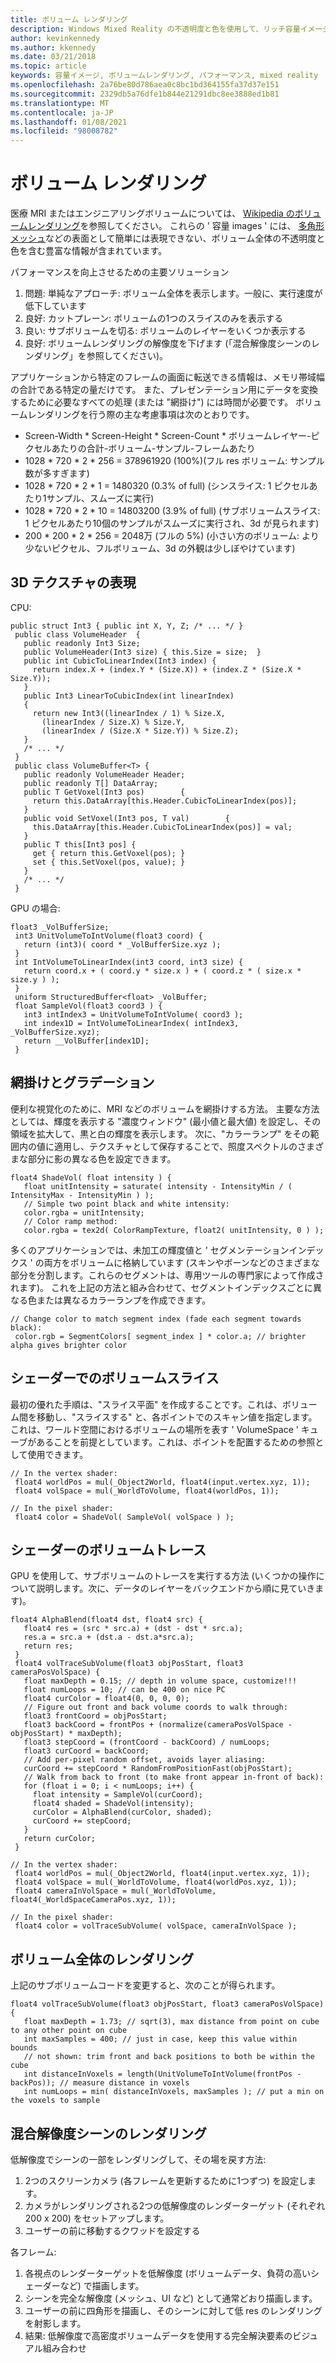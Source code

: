 ```yaml
---
title: ボリューム レンダリング
description: Windows Mixed Reality の不透明度と色を使用して、リッチ容量イメージを効率的にレンダリングする方法について説明します。
author: kevinkennedy
ms.author: kkennedy
ms.date: 03/21/2018
ms.topic: article
keywords: 容量イメージ, ボリュームレンダリング, パフォーマンス, mixed reality
ms.openlocfilehash: 2a76be80d786aea0c8bc1bd364155fa37d37e151
ms.sourcegitcommit: 2329db5a76dfe1b844e21291dbc8ee3888ed1b81
ms.translationtype: MT
ms.contentlocale: ja-JP
ms.lasthandoff: 01/08/2021
ms.locfileid: "98008782"
---
```

# <a name="volume-rendering"></a>ボリューム レンダリング

医療 MRI またはエンジニアリングボリュームについては、 [Wikipedia のボリュームレンダリング](https://en.wikipedia.org/wiki/Volume_rendering)を参照してください。 これらの ' 容量 images ' には、 [多角形メッシュ](https://en.wikipedia.org/wiki/Polygon_mesh)などの表面として簡単には表現できない、ボリューム全体の不透明度と色を含む豊富な情報が含まれています。

パフォーマンスを向上させるための主要ソリューション
1. 問題: 単純なアプローチ: ボリューム全体を表示します。一般に、実行速度が低下しています
2. 良好: カットプレーン: ボリュームの1つのスライスのみを表示する
3. 良い: サブボリュームを切る: ボリュームのレイヤーをいくつか表示する
4. 良好: ボリュームレンダリングの解像度を下げます (「混合解像度シーンのレンダリング」を参照してください)。

アプリケーションから特定のフレームの画面に転送できる情報は、メモリ帯域幅の合計である特定の量だけです。 また、プレゼンテーション用にデータを変換するために必要なすべての処理 (または "網掛け") には時間が必要です。 ボリュームレンダリングを行う際の主な考慮事項は次のとおりです。
* Screen-Width * Screen-Height * Screen-Count * ボリュームレイヤー-ピクセルあたりの合計-ボリューム-サンプル-フレームあたり
* 1028 * 720 * 2 * 256 = 378961920 (100%)(フル res ボリューム: サンプル数が多すぎます)
* 1028 * 720 * 2 * 1 = 1480320 (0.3% of full) (シンスライス: 1 ピクセルあたり1サンプル、スムーズに実行)
* 1028 * 720 * 2 * 10 = 14803200 (3.9% of full) (サブボリュームスライス: 1 ピクセルあたり10個のサンプルがスムーズに実行され、3d が見られます)
* 200 * 200 * 2 * 256 = 2048万 (フルの 5%) (小さい方のボリューム: より少ないピクセル、フルボリューム、3d の外観は少しぼやけています)

## <a name="representing-3d-textures"></a>3D テクスチャの表現

CPU:

```
public struct Int3 { public int X, Y, Z; /* ... */ }
 public class VolumeHeader  {
   public readonly Int3 Size;
   public VolumeHeader(Int3 size) { this.Size = size;  }
   public int CubicToLinearIndex(Int3 index) {
     return index.X + (index.Y * (Size.X)) + (index.Z * (Size.X * Size.Y));
   }
   public Int3 LinearToCubicIndex(int linearIndex)
   {
     return new Int3((linearIndex / 1) % Size.X,
       (linearIndex / Size.X) % Size.Y,
       (linearIndex / (Size.X * Size.Y)) % Size.Z);
   }
   /* ... */
 }
 public class VolumeBuffer<T> {
   public readonly VolumeHeader Header;
   public readonly T[] DataArray;
   public T GetVoxel(Int3 pos)        {
     return this.DataArray[this.Header.CubicToLinearIndex(pos)];
   }
   public void SetVoxel(Int3 pos, T val)        {
     this.DataArray[this.Header.CubicToLinearIndex(pos)] = val;
   }
   public T this[Int3 pos] {
     get { return this.GetVoxel(pos); }
     set { this.SetVoxel(pos, value); }
   }
   /* ... */
 }
```

GPU の場合:

```
float3 _VolBufferSize;
 int3 UnitVolumeToIntVolume(float3 coord) {
   return (int3)( coord * _VolBufferSize.xyz );
 }
 int IntVolumeToLinearIndex(int3 coord, int3 size) {
   return coord.x + ( coord.y * size.x ) + ( coord.z * ( size.x * size.y ) );
 }
 uniform StructuredBuffer<float> _VolBuffer;
 float SampleVol(float3 coord3 ) {
   int3 intIndex3 = UnitVolumeToIntVolume( coord3 );
   int index1D = IntVolumeToLinearIndex( intIndex3, _VolBufferSize.xyz);
   return __VolBuffer[index1D];
 }
```

## <a name="shading-and-gradients"></a>網掛けとグラデーション

便利な視覚化のために、MRI などのボリュームを網掛けする方法。 主要な方法としては、輝度を表示する "濃度ウィンドウ" (最小値と最大値) を設定し、その領域を拡大して、黒と白の輝度を表示します。 次に、"カラーランプ" をその範囲内の値に適用し、テクスチャとして保存することで、照度スペクトルのさまざまな部分に影の異なる色を設定できます。

```
float4 ShadeVol( float intensity ) {
   float unitIntensity = saturate( intensity - IntensityMin / ( IntensityMax - IntensityMin ) );
   // Simple two point black and white intensity:
   color.rgba = unitIntensity;
   // Color ramp method:
   color.rgba = tex2d( ColorRampTexture, float2( unitIntensity, 0 ) );
```

多くのアプリケーションでは、未加工の輝度値と ' セグメンテーションインデックス ' の両方をボリュームに格納しています (スキンやボーンなどのさまざまな部分を分割します。これらのセグメントは、専用ツールの専門家によって作成されます)。 これを上記の方法と組み合わせて、セグメントインデックスごとに異なる色または異なるカラーランプを作成できます。

```
// Change color to match segment index (fade each segment towards black):
 color.rgb = SegmentColors[ segment_index ] * color.a; // brighter alpha gives brighter color
```

## <a name="volume-slicing-in-a-shader"></a>シェーダーでのボリュームスライス

最初の優れた手順は、"スライス平面" を作成することです。これは、ボリューム間を移動し、"スライスする" と、各ポイントでのスキャン値を指定します。 これは、ワールド空間におけるボリュームの場所を表す ' VolumeSpace ' キューブがあることを前提としています。これは、ポイントを配置するための参照として使用できます。

```
// In the vertex shader:
 float4 worldPos = mul(_Object2World, float4(input.vertex.xyz, 1));
 float4 volSpace = mul(_WorldToVolume, float4(worldPos, 1));
```

```
// In the pixel shader:
 float4 color = ShadeVol( SampleVol( volSpace ) );
```

## <a name="volume-tracing-in-shaders"></a>シェーダーのボリュームトレース

GPU を使用して、サブボリュームのトレースを実行する方法 (いくつかの操作について説明します。次に、データのレイヤーをバックエンドから順に見ていきます)。

```
float4 AlphaBlend(float4 dst, float4 src) {
   float4 res = (src * src.a) + (dst - dst * src.a);
   res.a = src.a + (dst.a - dst.a*src.a);
   return res;
 }
 float4 volTraceSubVolume(float3 objPosStart, float3 cameraPosVolSpace) {
   float maxDepth = 0.15; // depth in volume space, customize!!!
   float numLoops = 10; // can be 400 on nice PC
   float4 curColor = float4(0, 0, 0, 0);
   // Figure out front and back volume coords to walk through:
   float3 frontCoord = objPosStart;
   float3 backCoord = frontPos + (normalize(cameraPosVolSpace - objPosStart) * maxDepth);
   float3 stepCoord = (frontCoord - backCoord) / numLoops;
   float3 curCoord = backCoord;
   // Add per-pixel random offset, avoids layer aliasing:
   curCoord += stepCoord * RandomFromPositionFast(objPosStart);
   // Walk from back to front (to make front appear in-front of back):
   for (float i = 0; i < numLoops; i++) {
     float intensity = SampleVol(curCoord);
     float4 shaded = ShadeVol(intensity);
     curColor = AlphaBlend(curColor, shaded);
     curCoord += stepCoord;
   }
   return curColor;
 }
```

```
// In the vertex shader:
 float4 worldPos = mul(_Object2World, float4(input.vertex.xyz, 1));
 float4 volSpace = mul(_WorldToVolume, float4(worldPos.xyz, 1));
 float4 cameraInVolSpace = mul(_WorldToVolume, float4(_WorldSpaceCameraPos.xyz, 1));
```

```
// In the pixel shader:
 float4 color = volTraceSubVolume( volSpace, cameraInVolSpace );
```

## <a name="whole-volume-rendering"></a>ボリューム全体のレンダリング

上記のサブボリュームコードを変更すると、次のことが得られます。

```
float4 volTraceSubVolume(float3 objPosStart, float3 cameraPosVolSpace) {
   float maxDepth = 1.73; // sqrt(3), max distance from point on cube to any other point on cube
   int maxSamples = 400; // just in case, keep this value within bounds
   // not shown: trim front and back positions to both be within the cube
   int distanceInVoxels = length(UnitVolumeToIntVolume(frontPos - backPos)); // measure distance in voxels
   int numLoops = min( distanceInVoxels, maxSamples ); // put a min on the voxels to sample
```

## <a name="mixed-resolution-scene-rendering"></a>混合解像度シーンのレンダリング

低解像度でシーンの一部をレンダリングして、その場を戻す方法:
1. 2つのスクリーンカメラ (各フレームを更新するために1つずつ) を設定します。
2. カメラがレンダリングされる2つの低解像度のレンダーターゲット (それぞれ 200 x 200) をセットアップします。
3. ユーザーの前に移動するクワッドを設定する

各フレーム:
1. 各視点のレンダーターゲットを低解像度 (ボリュームデータ、負荷の高いシェーダーなど) で描画します。
2. シーンを完全な解像度 (メッシュ、UI など) として通常どおり描画します。
3. ユーザーの前に四角形を描画し、そのシーンに対して低 res のレンダリングを射影します。
4. 結果: 低解像度で高密度ボリュームデータを使用する完全解決要素のビジュアル組み合わせ

